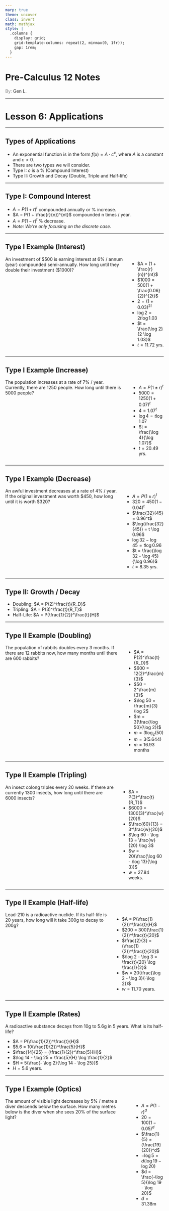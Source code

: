 ```yaml
---
marp: true
theme: uncover
class: invert
math: mathjax
style: |
  .columns {
    display: grid;
    grid-template-columns: repeat(2, minmax(0, 1fr));
    gap: 1rem;
  }
---
```


# <!--fit--> Pre-Calculus 12 Notes
<span style="color:grey">By:</span> Gen L.

<!--_footer: In partnership with Hyperion University, 2024-->

---

<!--paginate: true-->

# Lesson 6: Applications

---

## Types of Applications

* An exponential function is in the form $f(x) = A \cdot c^x$, where $A$ is a constant and $c > 0$.
* There are two types we will consider.
* Type I: $c$ is a % (Compound Interest)
* Type II: Growth and Decay (Double, Triple and Half-life)

---

## Type I: Compound Interest

* $A = P(1 + r)^t$ compounded annually or % increase.
* $A = P(1 + \frac{r}{n})^{nt}$ compounded n times / year.
* $A = P(1 - r)^t$ % decrease.
* *Note: We're only focusing on the discrete case.*

---

## Type I Example (Interest)

<div class = "columns">
<span>
An investment of $500 is earning interest at 6% / annum (year) compounded semi-annually. How long until they double their investment ($1000)?
</span>

<span>

* $A = (1 + \frac{r}{n})^{nt}$
* $1000 = 500(1 + \frac{0.06}{2})^{2t}$
* $2 = (1 + 0.03)^{2t}$
* $\log 2 = 2t \log 1.03$
* $t = \frac{\log 2}{2 \log 1.03}$
* $t = 11.72$ yrs.

</span>
</div>

---

## Type I Example (Increase)

<div class = "columns">
<span>
The population increases at a rate of 7% / year. Currently, there are 1250 people. How long until there is 5000 people?
</span>

<span>

* $A = P(1 \pm r)^t$
* $5000 = 1250(1 + 0.07)^t$
* $4 = 1.07^t$
* $\log 4 = t \log 1.07$
* $t = \frac{\log 4}{\log 1.07}$
* $t = 20.49$ yrs.

</span>
</div>

---

## Type I Example (Decrease)

<div class = "columns">
<span>
An awful investment decreases at a rate of 4% / year. If the original investment was worth $450, how long until it is worth $320?
</span>

<span>

* $A = P(1 \pm r)^t$
* $320 = 450(1 - 0.04)^t$
* $\frac{32}{45} = 0.96^t$
* $\log(\frac{32}{45}) = t \log 0.96$
* $\log 32 - \log 45 = t \log 0.96$
* $t = \frac{\log 32 - \log 45}{\log 0.96}$
* $t = 8.35$ yrs.

</span>
</div>

---

## Type II: Growth / Decay

* Doubling: $A = P(2)^\frac{t}{R_D}$
* Tripling: $A = P(3)^\frac{t}{R_T}$
* Half-Life: $A = P(\frac{1}{2})^\frac{t}{H}$

---

## Type II Example (Doubling)

<div class = "columns">
<span>
The population of rabbits doubles every 3 months. If there are 12 rabbits now, how many months until there are 600 rabbits?
</span>

<span>

* $A = P(2)^\frac{t}{R_D}$
* $600 = 12(2)^\frac{m}{3}$
* $50 = 2^\frac{m}{3}$
* $\log 50 = \frac{m}{3} \log 2$
* $m = 3(\frac{\log 50}{\log 2})$
* $m = 3 \log_2(50)$
* $m = 3 (5.644)$
* $m = 16.93$ months

</span>
</div>

---

## Type II Example (Tripling)

<div class = "columns">
<span>
An insect colong triples every 20 weeks. If there are currently 1300 insects, how long until there are 6000 insects?
</span>

<span>

* $A = P(3)^\frac{t}{R_T}$
* $6000 = 1300(3)^\frac{w}{20}$
* $\frac{60}{13} = 3^\frac{w}{20}$
* $\log 60 - \log 13 = \frac{w}{20} \log 3$
* $w = 20(\frac{\log 60 - \log 13}{\log 3})$
* $w = 27.84$ weeks.

</span>
</div>

---

## Type II Example (Half-life)

<div class = "columns">
<span>
Lead-210 is a radioactive nuclide. If its half-life is 20 years, how long will it take 300g to decay to 200g?
</span>

<span>

* $A = P(\frac{1}{2})^\frac{t}{H}$
* $200 = 300(\frac{1}{2})^\frac{t}{20}$
* $\frac{2}{3} = (\frac{1}{2})^\frac{t}{20}$
* $\log 2 - \log 3 = \frac{t}{20} \log \frac{1}{2}$
* $w = 20(\frac{\log 2 - \log 3}{-\log 2})$
* $w = 11.70$ years.

</span>
</div>

---

## Type II Example (Rates)

A radioactive substance decays from 10g to 5.6g in 5 years. What is its half-life?

* $A = P(\frac{1}{2})^\frac{t}{H}$
* $5.6 = 10(\frac{1}{2})^\frac{5}{H}$
* $\frac{14}{25} = (\frac{1}{2})^\frac{5}{H}$
* $\log 14 - \log 25 = \frac{5}{H} \log \frac{1}{2}$
* $H = 5(\frac{- \log 2}{\log 14 - \log 25})$
* $H = 5.6$ years.

---

## Type I Example (Optics)

<div class = "columns">
<span>
The amount of visible light decreases by 5% / metre a diver descends below the surface. How many metres below is the diver when she sees 20% of the surface light? 
</span>

<span>

* $A = P(1 - r)^d$
* $20 = 100(1 - 0.05)^d$
* $\frac{1}{5} = (\frac{19}{20})^d$
* $- \log 5 = d(\log 19 - \log 20)$
* $d = \frac{-\log 5}{\log 19 - \log 20}$
* $d = 31.38\text{m}$

</span>
</div>

